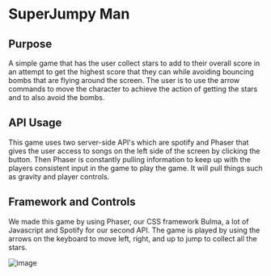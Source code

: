 # SuperJumpy Man

## Purpose

A simple game that has the user collect stars to add to their overall score in an attempt to get the highest score that they can while avoiding bouncing bombs that are flying around the screen. The user is to use the arrow commands to move the character to achieve the action of getting the stars and to also avoid the bombs.

## API Usage

This game uses two server-side API's which are spotify and Phaser that gives the user access to songs on the left side of the screen by clicking the button. Then Phaser is constantly pulling information to keep up with the players consistent input in the game to play the game. It will pull things such as gravity and player controls.

## Framework and Controls

We made this game by using Phaser, our CSS framework Bulma, a lot of Javascript and Spotify for our second API. The game is played by using the arrows on the keyboard to move left, right, and up to jump to collect all the stars.

![image](https://user-images.githubusercontent.com/68720944/93726786-1fb62e80-fb75-11ea-86fb-852c3b633c62.png)
